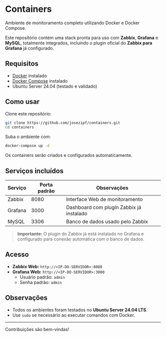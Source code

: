 # Containers

Ambiente de monitoramento completo utilizando Docker e Docker Compose.

Este repositório contém uma stack pronta para uso com **Zabbix**, **Grafana** e **MySQL**, totalmente integrados, incluindo o plugin oficial do **Zabbix para Grafana** já configurado.

## Requisitos

- [Docker](https://docs.docker.com/get-docker/) instalado  
- [Docker Compose](https://docs.docker.com/compose/install/) instalado  
- Ubuntu Server 24.04 (testado e validado)

## Como usar

Clone este repositório:

```bash
git clone https://github.com/josezipf/containers.git
cd containers
```

Suba o ambiente com:

```bash
docker-compose up -d
```

Os containers serão criados e configurados automaticamente.

## Serviços incluídos

| Serviço   | Porta padrão | Observações                                        |
|-----------|--------------|----------------------------------------------------|
| Zabbix    | 8080         | Interface Web de monitoramento                    |
| Grafana   | 3000         | Dashboard com plugin Zabbix já instalado          |
| MySQL     | 3306         | Banco de dados usado pelo Zabbix                  |

> **Importante:** O plugin do Zabbix já está instalado no Grafana e configurado para conexão automática com o banco de dados.

## Acesso

- **Zabbix Web:** `http://<IP-DO-SERVIDOR>:8080`
- **Grafana Web:** `http://<IP-DO-SERVIDOR>:3000`  
  - Usuário padrão: `admin`  
  - Senha padrão: `admin`

## Observações

- Todos os ambientes foram testados no **Ubuntu Server 24.04 LTS**.
- Use `sudo` se necessário ao executar comandos com Docker.

---

Contribuições são bem-vindas!
